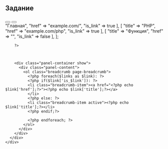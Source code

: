<!DOCTYPE html>
<html lang="en">

<head>
  <meta charset="utf-8">
  <title>
    Подготовительные задания к курсу
  </title>
  <meta name="description" content="Chartist.html">
  <meta http-equiv="X-UA-Compatible" content="IE=edge">
  <meta name="viewport" content="width=device-width, initial-scale=1, shrink-to-fit=no, user-scalable=no, minimal-ui">
  <link id="vendorsbundle" rel="stylesheet" media="screen, print" href="css/vendors.bundle.css">
  <link id="appbundle" rel="stylesheet" media="screen, print" href="css/app.bundle.css">
  <link id="myskin" rel="stylesheet" media="screen, print" href="css/skins/skin-master.css">
  <link rel="stylesheet" media="screen, print" href="css/statistics/chartist/chartist.css">
  <link rel="stylesheet" media="screen, print" href="css/miscellaneous/lightgallery/lightgallery.bundle.css">
  <link rel="stylesheet" media="screen, print" href="css/fa-solid.css">
  <link rel="stylesheet" media="screen, print" href="css/fa-brands.css">
  <link rel="stylesheet" media="screen, print" href="css/fa-regular.css">

</head>

<body class="mod-bg-1 mod-nav-link ">
  <main id="js-page-content" role="main" class="page-content">
    <div class="col-md-6">
      <div id="panel-1" class="panel">
        <div class="panel-hdr">
          <h2>
            Задание
          </h2>
          <div class="panel-toolbar">
            <button class="btn btn-panel waves-effect waves-themed" data-action="panel-collapse" data-toggle="tooltip"
              data-offset="0,10" data-original-title="Collapse"></button>
            <button class="btn btn-panel waves-effect waves-themed" data-action="panel-fullscreen" data-toggle="tooltip"
              data-offset="0,10" data-original-title="Fullscreen"></button>
          </div>
        </div>
        <?php
        $links = [
          [
            "title" => "Главная",
            "href" => "example.com/",
            "is_link" => true
          ],
          [
            "title" => "PHP",
            "href" => "example.com/php",
            "is_link" => true
          ],
          [
            "title" => "Функция",
            "href" => "",
            "is_link" => false
          ],
        ];
        
        ?>



        <div class="panel-container show">
          <div class="panel-content">
            <ol class="breadcrumb page-breadcrumb">
              <?php foreach($links as $link): ?>
              <?php if($link['is_$link']): ?>
              <li class="breadcrumb-item"><a href="<?php echo $link['href'];?>"><?php echo $link['title'];?></a>
              </li>
              <?php else: ?>
              <li class="breadcrumb-item active"><?php echo $link['title'];?></li>
              <?php endif;?>

              <?php endforeach; ?>
            </ol>
          </div>
        </div>
      </div>
    </div>
  </main>


  <script src="js/vendors.bundle.js"></script>
  <script src="js/app.bundle.js"></script>
  <script>
  // default list filter
  initApp.listFilter($('#js_default_list'), $('#js_default_list_filter'));
  // custom response message
  initApp.listFilter($('#js-list-msg'), $('#js-list-msg-filter'));
  </script>
</body>

</html>

